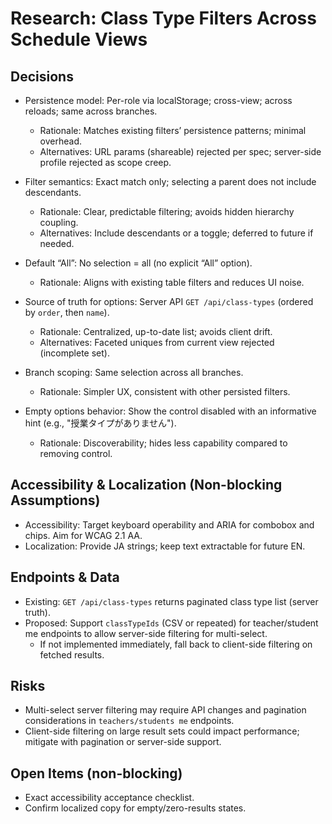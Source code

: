 # Research: Class Type Filters Across Schedule Views

## Decisions
- Persistence model: Per-role via localStorage; cross-view; across reloads; same across branches.
  - Rationale: Matches existing filters’ persistence patterns; minimal overhead.
  - Alternatives: URL params (shareable) rejected per spec; server-side profile rejected as scope creep.

- Filter semantics: Exact match only; selecting a parent does not include descendants.
  - Rationale: Clear, predictable filtering; avoids hidden hierarchy coupling.
  - Alternatives: Include descendants or a toggle; deferred to future if needed.

- Default “All”: No selection = all (no explicit “All” option).
  - Rationale: Aligns with existing table filters and reduces UI noise.

- Source of truth for options: Server API `GET /api/class-types` (ordered by `order`, then `name`).
  - Rationale: Centralized, up-to-date list; avoids client drift.
  - Alternatives: Faceted uniques from current view rejected (incomplete set).

- Branch scoping: Same selection across all branches.
  - Rationale: Simpler UX, consistent with other persisted filters.

- Empty options behavior: Show the control disabled with an informative hint (e.g., "授業タイプがありません").
  - Rationale: Discoverability; hides less capability compared to removing control.

## Accessibility & Localization (Non-blocking Assumptions)
- Accessibility: Target keyboard operability and ARIA for combobox and chips. Aim for WCAG 2.1 AA.
- Localization: Provide JA strings; keep text extractable for future EN.

## Endpoints & Data
- Existing: `GET /api/class-types` returns paginated class type list (server truth).
- Proposed: Support `classTypeIds` (CSV or repeated) for teacher/student me endpoints to allow server-side filtering for multi-select.
  - If not implemented immediately, fall back to client-side filtering on fetched results.

## Risks
- Multi-select server filtering may require API changes and pagination considerations in `teachers/students me` endpoints.
- Client-side filtering on large result sets could impact performance; mitigate with pagination or server-side support.

## Open Items (non-blocking)
- Exact accessibility acceptance checklist.
- Confirm localized copy for empty/zero-results states.

